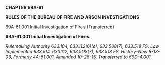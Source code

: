 ﻿**CHAPTER 69A-61**

**RULES OF THE BUREAU OF FIRE AND ARSON INVESTIGATIONS**

69A-61.001	Initial Investigation of Fires (Transferred)

**69A-61.001 Initial Investigation of Fires.**

*Rulemaking Authority 633.104, 633.112(6)(c), 633.508(7), 633.518 FS. Law Implemented 633.104, 633.112, 633.508(7), 633.518 FS. History–New 8-13-03, Formerly 4A-61.001, Amended 10-28-15, Transferred to 69D-4.001.*
